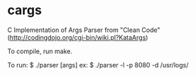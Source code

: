 cargs
=====

C Implementation of Args Parser from "Clean Code" (http://codingdojo.org/cgi-bin/wiki.pl?KataArgs)

To compile, run make.

To run:
	$ ./parser [args]
	ex: $ ./parser -l -p 8080 -d /usr/logs/
